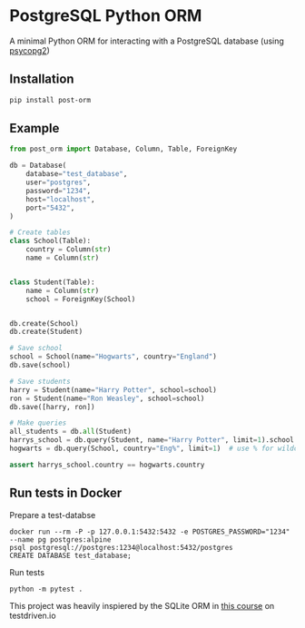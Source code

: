 # PostgreSQL Python ORM
A minimal Python ORM for interacting with a PostgreSQL database (using [psycopg2](https://pypi.org/project/psycopg2/)) <br />

## Installation

```bash
pip install post-orm
```
## Example
```python
from post_orm import Database, Column, Table, ForeignKey

db = Database(
    database="test_database",
    user="postgres",
    password="1234",
    host="localhost",
    port="5432",
)

# Create tables
class School(Table):
    country = Column(str)
    name = Column(str)


class Student(Table):
    name = Column(str)
    school = ForeignKey(School)


db.create(School)
db.create(Student)

# Save school
school = School(name="Hogwarts", country="England")
db.save(school)

# Save students
harry = Student(name="Harry Potter", school=school)
ron = Student(name="Ron Weasley", school=school)
db.save([harry, ron])

# Make queries
all_students = db.all(Student)
harrys_school = db.query(Student, name="Harry Potter", limit=1).school # use limit=1 to return a single object.
hogwarts = db.query(School, country="Eng%", limit=1)  # use % for wildcard search.

assert harrys_school.country == hogwarts.country
```

## Run tests in Docker <br />
Prepare a test-databse
```
docker run --rm -P -p 127.0.0.1:5432:5432 -e POSTGRES_PASSWORD="1234" --name pg postgres:alpine
psql postgresql://postgres:1234@localhost:5432/postgres
CREATE DATABASE test_database;
```
Run tests 
```
python -m pytest .
```
This project was heavily inspiered by the SQLite ORM in [this course](https://testdriven.io/authors/rahmonov/) on testdriven.io
